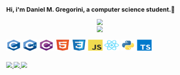 ### Hi, i'm Daniel M. Gregorini, a computer science student.👋

<div align="center">
  <a href="https://github.com/DanielGregorini">
    <img src="https://github-readme-streak-stats.herokuapp.com/?user=DanielGregorini&theme=dracula" />
  </a>
</div>
<div align="center">
  <a href="https://github.com/DanielGregorini">
    <img height="180em" src="https://github-readme-stats.vercel.app/api/top-langs/?username=DanielGregorini&layout=compact&langs_count=7&theme=dracula" />
  </a>
</div>


<div style="display: inline_block"><br>
  <img align="center" alt="Dev-C" height="30" width="40" src="https://raw.githubusercontent.com/devicons/devicon/master/icons/c/c-original.svg" />
  <img align="center" alt="Dev-C++" height="30" width="40" src="https://raw.githubusercontent.com/devicons/devicon/master/icons/cplusplus/cplusplus-original.svg" />
  <img align="center" alt="Dev-C#" height="30" width="40" src="https://raw.githubusercontent.com/devicons/devicon/master/icons/csharp/csharp-original.svg" />
  <img align="center" alt="Dev-HTML" height="30" width="40" src="https://raw.githubusercontent.com/devicons/devicon/master/icons/html5/html5-original.svg" />
  <img align="center" alt="Dev-CSS" height="30" width="40" src="https://raw.githubusercontent.com/devicons/devicon/master/icons/css3/css3-original.svg" />
  <img align="center" alt="Dev-Js" height="30" width="40" src="https://raw.githubusercontent.com/devicons/devicon/master/icons/javascript/javascript-original.svg" />
  <img align="center" alt="Dev-React" height="30" width="40" src="https://raw.githubusercontent.com/devicons/devicon/master/icons/react/react-original.svg" />
  <img align="center" alt="Dev-Python" height="30" width="40" src="https://raw.githubusercontent.com/devicons/devicon/master/icons/python/python-original.svg" />
  <img align="center" alt="Dev-TypeScript" height="30" width="40" src="https://raw.githubusercontent.com/devicons/devicon/master/icons/typescript/typescript-original.svg" />
</div>


##
<div>
  </a>
  <a href="https://www.instagram.com/danielmgregorini" target="_blank">
    <img src="https://img.shields.io/badge/-Instagram-%23E4405F?style=for-the-badge&logo=instagram&logoColor=white" />
  </a>
  <a href="mailto:danielmagregorini123@gmail.com">
    <img src="https://img.shields.io/badge/-Gmail-%23333?style=for-the-badge&logo=gmail&logoColor=white" />
  </a>
  <a href="https://br.linkedin.com/in/daniel-mahl-gregorini-812b131b4" target="_blank">
    <img src="https://img.shields.io/badge/-LinkedIn-%230077B5?style=for-the-badge&logo=linkedin&logoColor=white" />
  </a>
</div>
